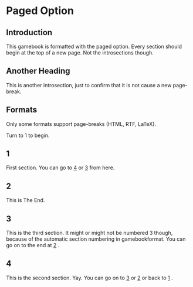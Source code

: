 # Paged Option #


## Introduction ##
 This gamebook is formatted with the paged option. Every section should begin at the top of a new page. Not the introsections though. 

## Another Heading ##
 This is another introsection, just to confirm that it is not cause a new page-break. 

## Formats ##
 Only some formats support page-breaks (HTML, RTF, LaTeX). 

Turn to 1 to begin.
<a name="section1">

## 1 ##
 First section. You can go to [4](#section4)
 or [3](#section3)
 from here. 
<a name="section2">

## 2 ##
 This is The End. 
<a name="section3">

## 3 ##
 This is the third section. It might or might not be numbered 3 though, because of the automatic section numbering in gamebookformat. You can go on to the end at [2](#section2)
. 
<a name="section4">

## 4 ##
 This is the second section. Yay. You can go on to [3](#section3)
 or [2](#section2)
 or back to [1](#section1)
. 


